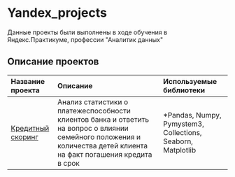 # Yandex_projects
Данные проекты были выполнены в ходе обучения в Яндекс.Практикуме, профессии "Аналитик данных"

## Описание проектов

| Название проекта      | Описание               | Используемые библиотеки           |
| :-------------------- | :--------------------- |:----------------------------------|
| [Кредитный скоринг](credit_score) | Aнализ статистики о платежеспособности клиентов банка и ответить на вопрос о влиянии семейного положения и количества детей клиента на факт погашения кредита в срок | *Pandas, Numpy, Pymystem3, Collections, Seaborn, Matplotlib|
